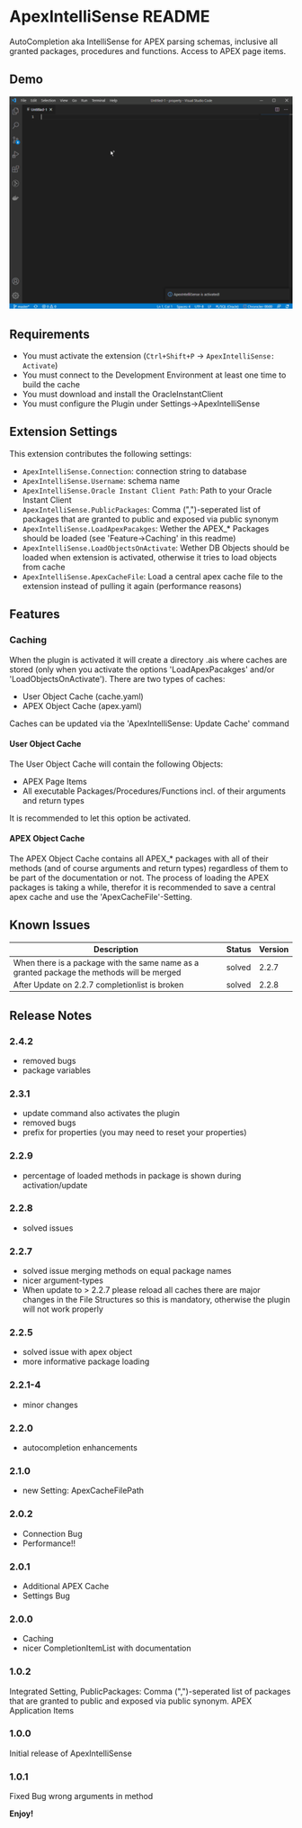# ApexIntelliSense README

AutoCompletion aka IntelliSense for APEX parsing schemas, inclusive all granted packages, procedures and functions. 
Access to APEX page items.

## Demo

![demo](demo.gif)

## Requirements
- You must activate the extension (`Ctrl+Shift+P` -> `ApexIntelliSense: Activate`)
- You must connect to the Development Environment at least one time to build the cache
- You must download and install the OracleInstantClient 
- You must configure the Plugin under Settings->ApexIntelliSense

## Extension Settings

This extension contributes the following settings:

* `ApexIntelliSense.Connection`: connection string to database
* `ApexIntelliSense.Username`: schema name
* `ApexIntelliSense.Oracle Instant Client Path`: Path to your Oracle Instant Client
* `ApexIntelliSense.PublicPackages`: Comma (",")-seperated list of packages that are granted to public and exposed via public synonym 
* `ApexIntelliSense.LoadApexPacakges`: Wether the APEX_* Packages should be loaded (see 'Feature->Caching' in this readme)
* `ApexIntelliSense.LoadObjectsOnActivate`: Wether DB Objects should be loaded when extension is activated, otherwise it tries to load objects from cache
* `ApexIntelliSense.ApexCacheFile`: Load a central apex cache file to the extension instead of pulling it again (performance reasons)

## Features

### Caching
When the plugin is activated it will create a directory .ais where caches are stored (only when you activate the options 'LoadApexPacakges' and/or 'LoadObjectsOnActivate').
There are two types of caches:

- User Object Cache (cache.yaml)
- APEX Object Cache (apex.yaml)

Caches can be updated via the 'ApexIntelliSense: Update Cache' command

#### User Object Cache

The User Object Cache will contain the following Objects:

- APEX Page Items
- All executable Packages/Procedures/Functions incl. of their arguments and return types

It is recommended to let this option be activated.
#### APEX Object Cache

The APEX Object Cache contains all APEX_* packages with all of their methods (and of course arguments and return types) regardless of them to be part of the documentation or not. The process of loading the APEX packages is taking a while, therefor it is recommended to save a central apex cache and use the 'ApexCacheFile'-Setting.

## Known Issues

|Description|Status|Version|
|-----------|------|-------|
|When there is a package with the same name as a granted package the methods will be merged| solved | 2.2.7|
|After Update on 2.2.7 completionlist is broken| solved | 2.2.8|

## Release Notes

### 2.4.2
- removed bugs
- package variables
### 2.3.1
- update command also activates the plugin
- removed bugs
- prefix for properties (you may need to reset your properties)
### 2.2.9
- percentage of loaded methods in package is shown during activation/update
### 2.2.8
- solved issues
### 2.2.7
- solved issue merging methods on equal package names
- nicer argument-types
- When update to > 2.2.7 please reload all caches there are major changes in the File Structures so this is mandatory, otherwise the plugin will not work properly
### 2.2.5
- solved issue with apex object
- more informative package loading
### 2.2.1-4
- minor changes

### 2.2.0
- autocompletion enhancements

### 2.1.0
- new Setting: ApexCacheFilePath

### 2.0.2
- Connection Bug
- Performance!!

### 2.0.1
- Additional APEX Cache
- Settings Bug

### 2.0.0
- Caching
- nicer CompletionItemList with documentation

### 1.0.2
Integrated Setting, PublicPackages:
Comma (",")-seperated list of packages that are granted to public and exposed via public synonym.
APEX Application Items

### 1.0.0
Initial release of ApexIntelliSense

### 1.0.1
Fixed Bug wrong arguments in method

**Enjoy!**
